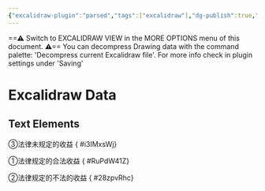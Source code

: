 ```yaml
---
{"excalidraw-plugin":"parsed","tags":["excalidraw"],"dg-publish":true,"permalink":"/运行杂/附件/不当得利和不法原因给付的范围界定/","dgPassFrontmatter":true}
---
```


==⚠  Switch to EXCALIDRAW VIEW in the MORE OPTIONS menu of this document. ⚠== You can decompress Drawing data with the command palette: 'Decompress current Excalidraw file'. For more info check in plugin settings under 'Saving'


# Excalidraw Data
## Text Elements
③法律未规定的收益
{ #i3IMxsWj}


①法律规定的合法收益
{ #RuPdW41Z}


②法律规定的不法的收益
{ #28zpvRhc}


